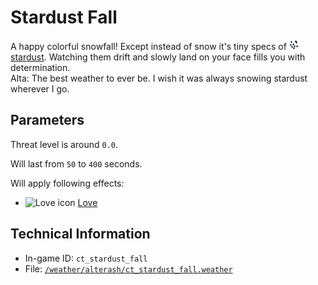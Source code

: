 # Stardust Fall

A happy colorful snowfall! Except instead of snow it's tiny specs of <img src="https://raw.githubusercontent.com/Ceterai/Enternia/main/items/generic/crafting/ct_stardust.png" alt="Stardust icon" loading="lazy" height="16px" width="auto" /> [stardust](https://ceterai.github.io/MyEnternia/Wiki/Stardust). Watching them drift and slowly land on your face fills you with determination.  
Alta: The best weather to ever be. I wish it was always snowing stardust wherever I go.

## Parameters

Threat level is around `0.0`.

Will last from `50` to `400` seconds.

Will apply following effects:

- <img src="https://starbounder.org/mediawiki/images/4/44/Health_Icon.png" alt="Love icon" loading="lazy" height="15px" width="15px" /> [Love](https://starbounder.org/Personality#NPC_Reactions)

## Technical Information

- In-game ID: `ct_stardust_fall`
- File: [`/weather/alterash/ct_stardust_fall.weather`](https://github.com/Ceterai/Enternia/blob/main/weather/alterash/ct_stardust_fall.weather)
